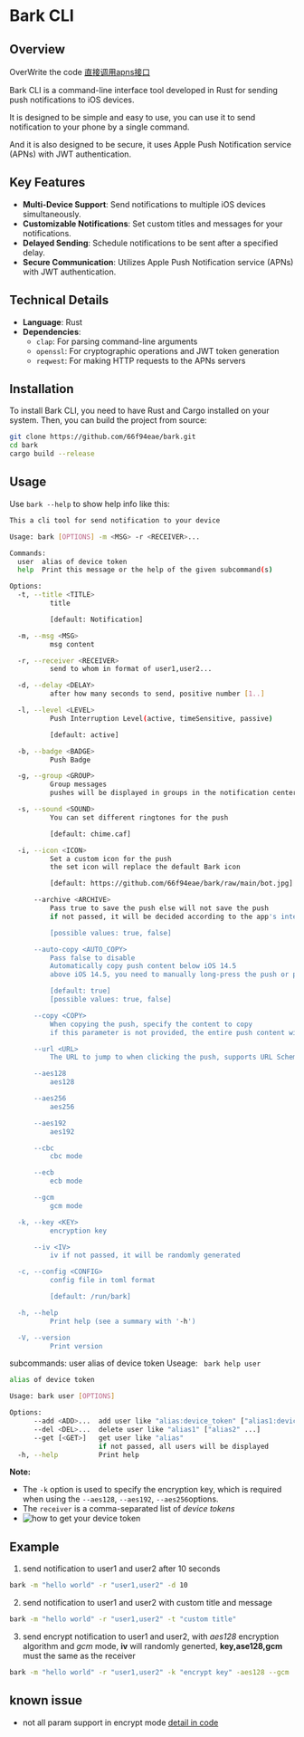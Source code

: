 # Bark CLI

## Overview

OverWrite the code [直接调用apns接口](https://bark.day.app/#/apns?id=%e7%9b%b4%e6%8e%a5%e8%b0%83%e7%94%a8apns%e6%8e%a5%e5%8f%a3)

Bark CLI is a command-line interface tool developed in Rust for sending push notifications to iOS devices.

It is designed to be simple and easy to use, you can use it to send notification to your phone by a single command.

And it is also designed to be secure, it uses Apple Push Notification service (APNs) with JWT authentication.

## Key Features

- **Multi-Device Support**: Send notifications to multiple iOS devices simultaneously.
- **Customizable Notifications**: Set custom titles and messages for your notifications.
- **Delayed Sending**: Schedule notifications to be sent after a specified delay.
- **Secure Communication**: Utilizes Apple Push Notification service (APNs) with JWT authentication.

## Technical Details

- **Language**: Rust
- **Dependencies**:
  - `clap`: For parsing command-line arguments
  - `openssl`: For cryptographic operations and JWT token generation
  - `reqwest`: For making HTTP requests to the APNs servers

## Installation

To install Bark CLI, you need to have Rust and Cargo installed on your system. Then, you can build the project from source:

```bash
git clone https://github.com/66f94eae/bark.git
cd bark
cargo build --release
```

## Usage

Use ```bark --help``` to show help info like this:

```bash
This a cli tool for send notification to your device

Usage: bark [OPTIONS] -m <MSG> -r <RECEIVER>...

Commands:
  user  alias of device token
  help  Print this message or the help of the given subcommand(s)

Options:
  -t, --title <TITLE>
          title

          [default: Notification]

  -m, --msg <MSG>
          msg content

  -r, --receiver <RECEIVER>
          send to whom in format of user1,user2...

  -d, --delay <DELAY>
          after how many seconds to send, positive number [1..]

  -l, --level <LEVEL>
          Push Interruption Level(active, timeSensitive, passive)

          [default: active]

  -b, --badge <BADGE>
          Push Badge

  -g, --group <GROUP>
          Group messages
          pushes will be displayed in groups in the notification center

  -s, --sound <SOUND>
          You can set different ringtones for the push

          [default: chime.caf]

  -i, --icon <ICON>
          Set a custom icon for the push
          the set icon will replace the default Bark icon

          [default: https://github.com/66f94eae/bark/raw/main/bot.jpg]

      --archive <ARCHIVE>
          Pass true to save the push else will not save the push
          if not passed, it will be decided according to the app's internal settings

          [possible values: true, false]

      --auto-copy <AUTO_COPY>
          Pass false to disable
          Automatically copy push content below iOS 14.5
          above iOS 14.5, you need to manually long-press the push or pull down the push

          [default: true]
          [possible values: true, false]

      --copy <COPY>
          When copying the push, specify the content to copy
          if this parameter is not provided, the entire push content will be copied

      --url <URL>
          The URL to jump to when clicking the push, supports URL Scheme and Universal Link

      --aes128
          aes128

      --aes256
          aes256

      --aes192
          aes192

      --cbc
          cbc mode

      --ecb
          ecb mode

      --gcm
          gcm mode

  -k, --key <KEY>
          encryption key

      --iv <IV>
          iv if not passed, it will be randomly generated

  -c, --config <CONFIG>
          config file in toml format

          [default: /run/bark]

  -h, --help
          Print help (see a summary with '-h')

  -V, --version
          Print version
```

subcommands: user alias of device token
Useage: ` bark help user`
```bash
alias of device token

Usage: bark user [OPTIONS]

Options:
      --add <ADD>...  add user like "alias:device_token" ["alias1:device_token1" ...]
      --del <DEL>...  delete user like "alias1" ["alias2" ...]
      --get [<GET>]   get user like "alias"
                      if not passed, all users will be displayed
  -h, --help          Print help
```

**Note:** 
- The `-k` option is used to specify the encryption key, which is required when using the `--aes128`, `--aes192`, `--aes256`options.
- The `receiver` is a comma-separated list of *device tokens*
- ![how to get your device token](https://github.com/66f94eae/bark/raw/main/device_token.png "how to get your device token")


## Example
1. send notification to user1 and user2 after 10 seconds
```bash
bark -m "hello world" -r "user1,user2" -d 10
```
2. send notification to user1 and user2 with custom title and message
```bash
bark -m "hello world" -r "user1,user2" -t "custom title"
```
3. send encrypt notification to user1 and user2, with *aes128* encryption algorithm and *gcm* mode, **iv** will randomly generted, **key,ase128,gcm** must the same as the receiver
```bash
bark -m "hello world" -r "user1,user2" -k "encrypt key" -aes128 --gcm
```


## known issue
- not all param support in encrypt mode [detail in code](https://github.com/Finb/Bark/blob/master/NotificationServiceExtension/Processor/CiphertextProcessor.swift#L13)
